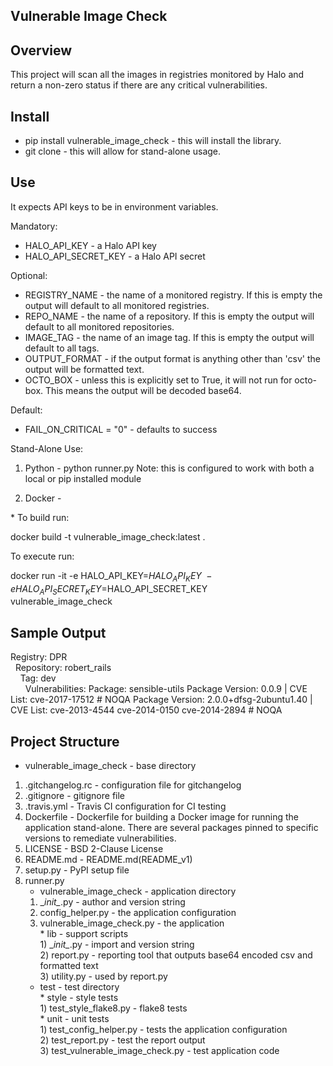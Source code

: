 Vulnerable Image Check
-

Overview
-

This project will scan all the images in registries monitored by
Halo and return a non-zero status if there are any critical vulnerabilities.  

Install
-

* pip install vulnerable_image_check - this will install the library.  
* git clone - this will allow for stand-alone usage.  

Use
-

It expects API keys to be in environment variables. 

Mandatory: 
* HALO_API_KEY - a Halo API key
* HALO_API_SECRET_KEY - a Halo API secret

Optional:
* REGISTRY_NAME - the name of a monitored registry.  If this is empty 
the output will default to all monitored registries.
* REPO_NAME - the name of a repository.  If this is empty the output will 
default to all monitored repositories.
* IMAGE_TAG - the name of an image tag.  If this is empty the output will
 default to all tags.
* OUTPUT_FORMAT - if the output format is anything other than 'csv' the output
 will be formatted text.
* OCTO_BOX - unless this is explicitly set to True, it will not run for 
octo-box.  This means the output will be decoded base64.
  
Default:
* FAIL_ON_CRITICAL = "0" - defaults to success

Stand-Alone Use:  

1) Python - python runner.py  Note: this is configured to work with both a
local or pip installed module
  
2) Docker - 

<t> * To build run:

<t><t><t>docker build -t vulnerable_image_check:latest .

<t> To execute run:

<t><t><t>docker run -it -e HALO_API_KEY=$HALO_API_KEY \
-e HALO_API_SECRET_KEY=$HALO_API_SECRET_KEY \
vulnerable_image_check

Sample Output
-

Registry: DPR    
&nbsp;&nbsp;Repository: robert_rails  
&nbsp;&nbsp;&nbsp;&nbsp;Tag: dev  
&nbsp;&nbsp;&nbsp;&nbsp;&nbsp;&nbsp;Vulnerabilities:  Package: sensible-utils  Package Version: 0.0.9 | CVE List: cve-2017-17512 # NOQA
  Package Version: 2.0.0+dfsg-2ubuntu1.40 | CVE List: cve-2013-4544 cve-2014-0150 cve-2014-2894 # NOQA
    
Project Structure
-

* vulnerable_image_check - base directory  
1) .gitchangelog.rc - configuration file for gitchangelog  
2) .gitignore - gitignore file  
3) .travis.yml - Travis CI configuration for CI testing  
4) Dockerfile - Dockerfile for building a Docker image for running the 
application stand-alone.  There are several
 packages pinned to specific versions to remediate vulnerabilities.  
5) LICENSE - BSD 2-Clause License  
6) README.md - README.md(README_v1)  
7) setup.py - PyPI setup file    
8) runner.py  
    * vulnerable_image_check - application directory
    1) \__init\__.py - author and version string  
    2) config_helper.py - the application configuration  
    3) vulnerable_image_check.py - the application  
    <t>* lib - support scripts  
    <t>1) \__init\__.py - import and version string  
    <t>2) report.py - reporting tool that outputs base64 encoded csv and 
    formatted text  
    <t>3) utility.py - used by report.py
    * test - test directory  
    <t>* style - style tests  
    <t>1) test_style_flake8.py - flake8 tests  
    <t>* unit - unit tests  
    <t>1) test_config_helper.py - tests the application configuration  
    <t>2) test_report.py - test the report output  
    <t>3) test_vulnerable_image_check.py - test application code  


